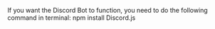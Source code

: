 If you want the Discord Bot to function, you need to do the following command in terminal: npm install Discord.js
